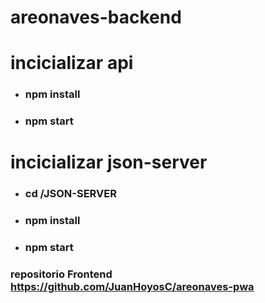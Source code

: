 # areonaves-backend

# incicializar api

* ### npm install

* ### npm start

# incicializar json-server

* ### cd /JSON-SERVER

* ### npm install
* ### npm start

### repositorio Frontend https://github.com/JuanHoyosC/areonaves-pwa
